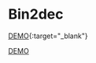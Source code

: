 # Bin2dec
[DEMO](https://4q5lqd-3000.csb.app/){:target="_blank"}

<a href="https://example.com" target="_blank">DEMO</a>


